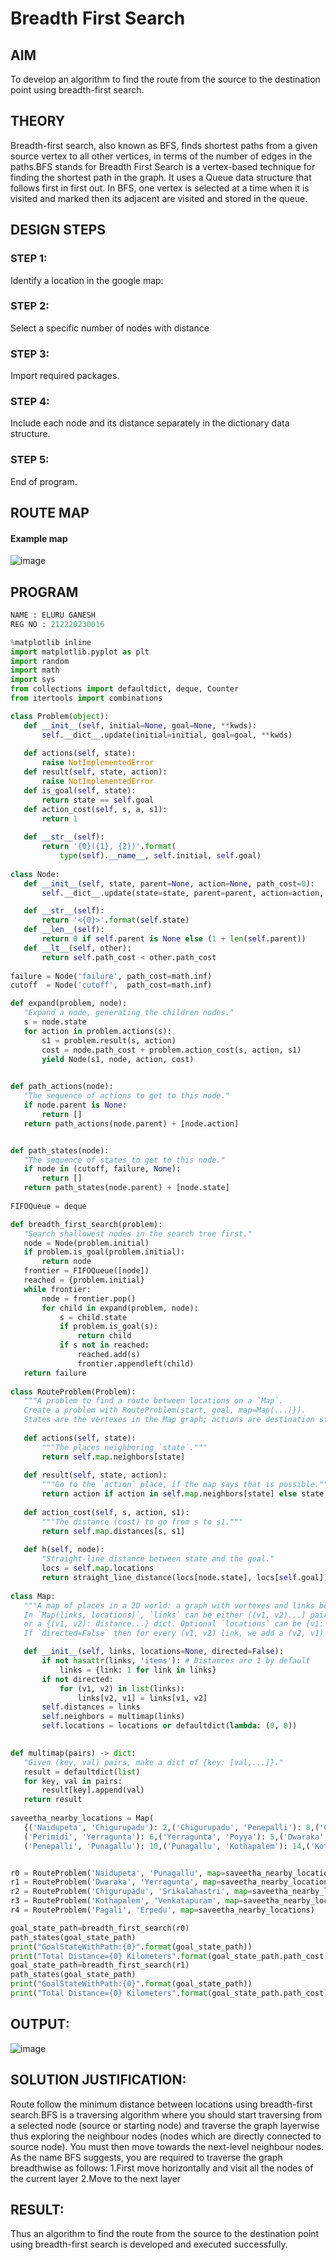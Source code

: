 # Breadth First Search
## AIM

To develop an algorithm to find the route from the source to the destination point using breadth-first search.

## THEORY
Breadth-first search, also known as BFS, finds shortest paths from a given source vertex to all other vertices, in terms of the number of edges in the paths.BFS stands for Breadth First Search is a vertex-based technique for finding the shortest path in the graph. It uses a Queue data structure that follows first in first out. In BFS, one vertex is selected at a time when it is visited and marked then its adjacent are visited and stored in the queue.

## DESIGN STEPS

### STEP 1:
Identify a location in the google map:

### STEP 2:
Select a specific number of nodes with distance

### STEP 3:
Import required packages.

### STEP 4:
Include each node and its distance separately in the dictionary data structure.

### STEP 5:
End of program.


## ROUTE MAP
#### Example map
![image](https://github.com/Ganesh517/BreadthFirstSearch/blob/main/IMG_20220506_204327.jpg)



## PROGRAM
```python
NAME : ELURU GANESH
REG NO : 212220230016
 ```
```python
%matplotlib inline
import matplotlib.pyplot as plt
import random
import math
import sys
from collections import defaultdict, deque, Counter
from itertools import combinations

class Problem(object):
   def __init__(self, initial=None, goal=None, **kwds): 
       self.__dict__.update(initial=initial, goal=goal, **kwds) 
       
   def actions(self, state):        
       raise NotImplementedError
   def result(self, state, action): 
       raise NotImplementedError
   def is_goal(self, state):        
       return state == self.goal
   def action_cost(self, s, a, s1): 
       return 1
   
   def __str__(self):
       return '{0}({1}, {2})'.format(
           type(self).__name__, self.initial, self.goal)
           
class Node:
   def __init__(self, state, parent=None, action=None, path_cost=0):
       self.__dict__.update(state=state, parent=parent, action=action, path_cost=path_cost)

   def __str__(self): 
       return '<{0}>'.format(self.state)
   def __len__(self): 
       return 0 if self.parent is None else (1 + len(self.parent))
   def __lt__(self, other): 
       return self.path_cost < other.path_cost
       
failure = Node('failure', path_cost=math.inf) 
cutoff  = Node('cutoff',  path_cost=math.inf)

def expand(problem, node):
   "Expand a node, generating the children nodes."
   s = node.state
   for action in problem.actions(s):
       s1 = problem.result(s, action)
       cost = node.path_cost + problem.action_cost(s, action, s1)
       yield Node(s1, node, action, cost)
       

def path_actions(node):
   "The sequence of actions to get to this node."
   if node.parent is None:
       return []  
   return path_actions(node.parent) + [node.action]


def path_states(node):
   "The sequence of states to get to this node."
   if node in (cutoff, failure, None): 
       return []
   return path_states(node.parent) + [node.state]
   
FIFOQueue = deque

def breadth_first_search(problem):
   "Search shallowest nodes in the search tree first."
   node = Node(problem.initial)
   if problem.is_goal(problem.initial):
       return node
   frontier = FIFOQueue([node])
   reached = {problem.initial}
   while frontier:
       node = frontier.pop()
       for child in expand(problem, node):
           s = child.state
           if problem.is_goal(s):
               return child
           if s not in reached:
               reached.add(s)
               frontier.appendleft(child)
   return failure
   
class RouteProblem(Problem):
   """A problem to find a route between locations on a `Map`.
   Create a problem with RouteProblem(start, goal, map=Map(...)}).
   States are the vertexes in the Map graph; actions are destination states."""
   
   def actions(self, state): 
       """The places neighboring `state`."""
       return self.map.neighbors[state]
   
   def result(self, state, action):
       """Go to the `action` place, if the map says that is possible."""
       return action if action in self.map.neighbors[state] else state
   
   def action_cost(self, s, action, s1):
       """The distance (cost) to go from s to s1."""
       return self.map.distances[s, s1]
   
   def h(self, node):
       "Straight-line distance between state and the goal."
       locs = self.map.locations
       return straight_line_distance(locs[node.state], locs[self.goal])
       
class Map:
   """A map of places in a 2D world: a graph with vertexes and links between them. 
   In `Map(links, locations)`, `links` can be either [(v1, v2)...] pairs, 
   or a {(v1, v2): distance...} dict. Optional `locations` can be {v1: (x, y)} 
   If `directed=False` then for every (v1, v2) link, we add a (v2, v1) link."""

   def __init__(self, links, locations=None, directed=False):
       if not hasattr(links, 'items'): # Distances are 1 by default
           links = {link: 1 for link in links}
       if not directed:
           for (v1, v2) in list(links):
               links[v2, v1] = links[v1, v2]
       self.distances = links
       self.neighbors = multimap(links)
       self.locations = locations or defaultdict(lambda: (0, 0))

       
def multimap(pairs) -> dict:
   "Given (key, val) pairs, make a dict of {key: [val,...]}."
   result = defaultdict(list)
   for key, val in pairs:
       result[key].append(val)
   return result
   
saveetha_nearby_locations = Map(
   {('Naidupeta', 'Chigurupadu'): 2,('Chigurupadu', 'Penepalli'): 8,('Chigurupadu', 'Chavali'): 5,('Chavali', 'Palepolam'): 3,('Palepolam', 'Dwaraka'): 8,('Dwaraka', 'Chilakuru'): 9,('Chilakuru', 'Pellakuru'): 14,('Pellakuru', 'Perimidi'): 3,
   ('Perimidi', 'Yerragunta'): 6,('Yerragunta', 'Poyya'): 5,('Dwaraka', 'Kontapalli'): 7,('Kontapalli', 'Srikalahastri'): 5,('Srikalahastri', 'Pagali'): 8,('Pagali', 'Uranduru'): 6,('Uranduru', 'Chintapalli'): 8,('Chintapalli', 'Erpedu'): 5,('Erpedu', 'Poyya'): 11,
   ('Penepalli', 'Punagallu'): 10,('Punagallu', 'Kothapalem'): 14,('Kothapalem', 'Renigunta'): 9,('Kothapalem', 'Venkatapuram'): 8, ('Renigunta', 'Pudi'): 4,('Pudi', 'Poyya'): 5})


r0 = RouteProblem('Naidupeta', 'Punagallu', map=saveetha_nearby_locations)
r1 = RouteProblem('Dwaraka', 'Yerragunta', map=saveetha_nearby_locations)
r2 = RouteProblem('Chigurupadu', 'Srikalahastri', map=saveetha_nearby_locations)
r3 = RouteProblem('Kothapalem', 'Venkatapuram', map=saveetha_nearby_locations)
r4 = RouteProblem('Pagali', 'Erpedu', map=saveetha_nearby_locations)

goal_state_path=breadth_first_search(r0)
path_states(goal_state_path)
print("GoalStateWithPath:{0}".format(goal_state_path))
print("Total Distance={0} Kilometers".format(goal_state_path.path_cost))
goal_state_path=breadth_first_search(r1)
path_states(goal_state_path)
print("GoalStateWithPath:{0}".format(goal_state_path))
print("Total Distance={0} Kilometers".format(goal_state_path.path_cost))

```

## OUTPUT:

![image](https://github.com/Ganesh517/BreadthFirstSearch/blob/main/gani.png)



## SOLUTION JUSTIFICATION:

Route follow the minimum distance between locations using breadth-first search.BFS is a traversing algorithm where you should start traversing from a selected node (source or starting node) and traverse the graph layerwise thus exploring the neighbour nodes (nodes which are directly connected to source node). You must then move towards the next-level neighbour nodes.
As the name BFS suggests, you are required to traverse the graph breadthwise as follows:
1.First move horizontally and visit all the nodes of the current layer
2.Move to the next layer

## RESULT:
Thus an algorithm to find the route from the source to the destination point using breadth-first search is developed and executed successfully.
